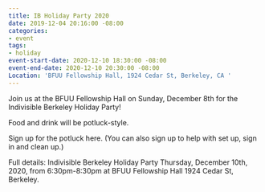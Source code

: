```yaml
---
title: IB Holiday Party 2020
date: 2019-12-04 20:16:00 -08:00
categories:
- event
tags:
- holiday
event-start-date: 2020-12-10 18:30:00 -08:00
event-end-date: 2020-12-10 20:30:00 -08:00
Location: 'BFUU Fellowship Hall, 1924 Cedar St, Berkeley, CA '
---
```


Join us at the BFUU Fellowship Hall on Sunday, December 8th for the Indivisible Berkeley Holiday Party!

Food and drink will be potluck-style.

Sign up for the potluck here. (You can also sign up to help with set up, sign in and clean up.)

Full details: Indivisible Berkeley Holiday Party Thursday, December 10th, 2020, from 6:30pm-8:30pm at BFUU Fellowship Hall 1924 Cedar St, Berkeley.